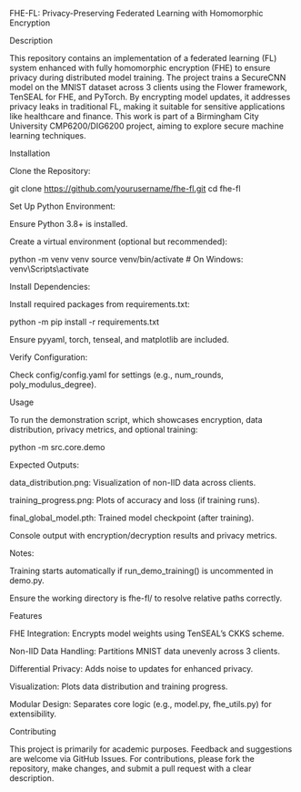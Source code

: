 FHE-FL: Privacy-Preserving Federated Learning with Homomorphic Encryption

Description

This repository contains an implementation of a federated learning (FL) system enhanced with fully homomorphic encryption (FHE) to ensure privacy during distributed model training. The project trains a SecureCNN model on the MNIST dataset across 3 clients using the Flower framework, TenSEAL for FHE, and PyTorch. By encrypting model updates, it addresses privacy leaks in traditional FL, making it suitable for sensitive applications like healthcare and finance. This work is part of a Birmingham City University CMP6200/DIG6200 project, aiming to explore secure machine learning techniques.

Installation





Clone the Repository:

git clone https://github.com/yourusername/fhe-fl.git
cd fhe-fl



Set Up Python Environment:





Ensure Python 3.8+ is installed.



Create a virtual environment (optional but recommended):

python -m venv venv
source venv/bin/activate  # On Windows: venv\Scripts\activate



Install Dependencies:





Install required packages from requirements.txt:

python -m pip install -r requirements.txt



Ensure pyyaml, torch, tenseal, and matplotlib are included.



Verify Configuration:





Check config/config.yaml for settings (e.g., num_rounds, poly_modulus_degree).

Usage

To run the demonstration script, which showcases encryption, data distribution, privacy metrics, and optional training:

python -m src.core.demo

Expected Outputs:





data_distribution.png: Visualization of non-IID data across clients.



training_progress.png: Plots of accuracy and loss (if training runs).



final_global_model.pth: Trained model checkpoint (after training).



Console output with encryption/decryption results and privacy metrics.

Notes:





Training starts automatically if run_demo_training() is uncommented in demo.py.



Ensure the working directory is fhe-fl/ to resolve relative paths correctly.

Features





FHE Integration: Encrypts model weights using TenSEAL’s CKKS scheme.



Non-IID Data Handling: Partitions MNIST data unevenly across 3 clients.



Differential Privacy: Adds noise to updates for enhanced privacy.



Visualization: Plots data distribution and training progress.



Modular Design: Separates core logic (e.g., model.py, fhe_utils.py) for extensibility.

Contributing

This project is primarily for academic purposes. Feedback and suggestions are welcome via GitHub Issues. For contributions, please fork the repository, make changes, and submit a pull request with a clear description.
